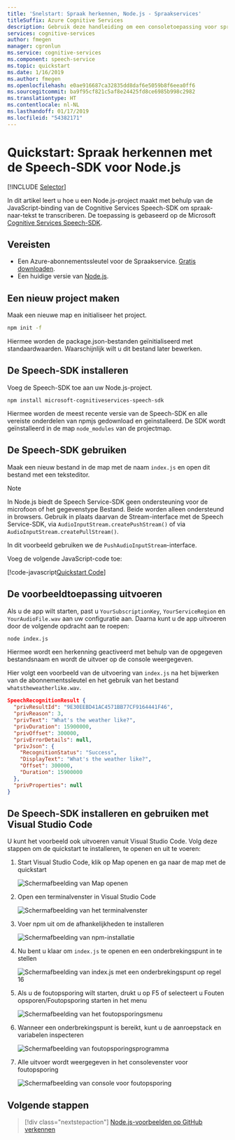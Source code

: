 ```yaml
---
title: 'Snelstart: Spraak herkennen, Node.js - Spraakservices'
titleSuffix: Azure Cognitive Services
description: Gebruik deze handleiding om een consoletoepassing voor spraak-naar-tekst te maken met de Speech-SDK voor Node.js. Als u klaar bent, kunt u de microfoon van de computer gebruiken om in realtime spraak naar tekst te transcriberen.
services: cognitive-services
author: fmegen
manager: cgronlun
ms.service: cognitive-services
ms.component: speech-service
ms.topic: quickstart
ms.date: 1/16/2019
ms.author: fmegen
ms.openlocfilehash: e0ae916687ca32835dd8daf6e5059b8f6eea0ff6
ms.sourcegitcommit: ba9f95cf821c5af8e24425fd8ce6985b998c2982
ms.translationtype: HT
ms.contentlocale: nl-NL
ms.lasthandoff: 01/17/2019
ms.locfileid: "54382171"
---
```

# <a name="quickstart-recognize-speech-with-the-speech-sdk-for-nodejs"></a>Quickstart: Spraak herkennen met de Speech-SDK voor Node.js

[!INCLUDE [Selector](../../../includes/cognitive-services-speech-service-quickstart-selector.md)]

In dit artikel leert u hoe u een Node.js-project maakt met behulp van de JavaScript-binding van de Cognitive Services Speech-SDK om spraak-naar-tekst te transcriberen.
De toepassing is gebaseerd op de Microsoft [Cognitive Services Speech-SDK](https://aka.ms/csspeech/npmpackage).

## <a name="prerequisites"></a>Vereisten

* Een Azure-abonnementssleutel voor de Spraakservice. [Gratis downloaden](get-started.md).
* Een huidige versie van [Node.js](https://nodejs.org).

## <a name="create-a-new-project"></a>Een nieuw project maken

Maak een nieuwe map en initialiseer het project.

```sh
npm init -f
```

Hiermee worden de package.json-bestanden geïnitialiseerd met standaardwaarden. Waarschijnlijk wilt u dit bestand later bewerken.

## <a name="install-the-speech-sdk"></a>De Speech-SDK installeren

Voeg de Speech-SDK toe aan uw Node.js-project.

```
npm install microsoft-cognitiveservices-speech-sdk
```

Hiermee worden de meest recente versie van de Speech-SDK en alle vereiste onderdelen van npmjs gedownload en geïnstalleerd. De SDK wordt geïnstalleerd in de map `node_modules` van de projectmap.

## <a name="use-the-speech-sdk"></a>De Speech-SDK gebruiken

Maak een nieuw bestand in de map met de naam `index.js` en open dit bestand met een teksteditor.

> [!NOTE]
> In Node.js biedt de Speech Service-SDK geen ondersteuning voor de microfoon of het gegevenstype Bestand. Beide worden alleen ondersteund in browsers. Gebruik in plaats daarvan de Stream-interface met de Speech Service-SDK, via `AudioInputStream.createPushStream()` of via `AudioInputStream.createPullStream()`.

In dit voorbeeld gebruiken we de `PushAudioInputStream`-interface.

Voeg de volgende JavaScript-code toe:

[!code-javascript[Quickstart Code](~/samples-cognitive-services-speech-sdk/quickstart/js-node/index.js#code)]

## <a name="run-the-sample"></a>De voorbeeldtoepassing uitvoeren

Als u de app wilt starten, past u `YourSubscriptionKey`, `YourServiceRegion` en `YourAudioFile.wav` aan uw configuratie aan. Daarna kunt u de app uitvoeren door de volgende opdracht aan te roepen:

```sh
node index.js
```

Hiermee wordt een herkenning geactiveerd met behulp van de opgegeven bestandsnaam en wordt de uitvoer op de console weergegeven.

Hier volgt een voorbeeld van de uitvoering van `index.js` na het bijwerken van de abonnementssleutel en het gebruik van het bestand `whatstheweatherlike.wav`.

```json
SpeechRecognitionResult {
  "privResultId": "9E30EEBD41AC4571BB77CF9164441F46",
  "privReason": 3,
  "privText": "What's the weather like?",
  "privDuration": 15900000,
  "privOffset": 300000,
  "privErrorDetails": null,
  "privJson": {
    "RecognitionStatus": "Success",
    "DisplayText": "What's the weather like?",
    "Offset": 300000,
    "Duration": 15900000
  },
  "privProperties": null
}
```

## <a name="install-and-use-the-speech-sdk-with-visual-studio-code"></a>De Speech-SDK installeren en gebruiken met Visual Studio Code

U kunt het voorbeeld ook uitvoeren vanuit Visual Studio Code. Volg deze stappen om de quickstart te installeren, te openen en uit te voeren:

1. Start Visual Studio Code, klik op Map openen en ga naar de map met de quickstart

   ![Schermafbeelding van Map openen](media/sdk/qs-js-node-01-open_project.png)

1. Open een terminalvenster in Visual Studio Code

   ![Schermafbeelding van het terminalvenster](media/sdk/qs-js-node-02_open_terminal.png)

1. Voer npm uit om de afhankelijkheden te installeren

   ![Schermafbeelding van npm-installatie](media/sdk/qs-js-node-03-npm_install.png)

1. Nu bent u klaar om `index.js` te openen en een onderbrekingspunt in te stellen

   ![Schermafbeelding van index.js met een onderbrekingspunt op regel 16](media/sdk/qs-js-node-04-setup_breakpoint.png)

1. Als u de foutopsporing wilt starten, drukt u op F5 of selecteert u Fouten opsporen/Foutopsporing starten in het menu

   ![Schermafbeelding van het foutopsporingsmenu](media/sdk/qs-js-node-05-start_debugging.png)

1. Wanneer een onderbrekingspunt is bereikt, kunt u de aanroepstack en variabelen inspecteren

   ![Schermafbeelding van foutopsporingsprogramma](media/sdk/qs-js-node-06-hit_breakpoint.png)

1. Alle uitvoer wordt weergegeven in het consolevenster voor foutopsporing

   ![Schermafbeelding van console voor foutopsporing](media/sdk/qs-js-node-07-debug_output.png)

## <a name="next-steps"></a>Volgende stappen

> [!div class="nextstepaction"]
> [Node.js-voorbeelden op GitHub verkennen](https://aka.ms/csspeech/samples)
